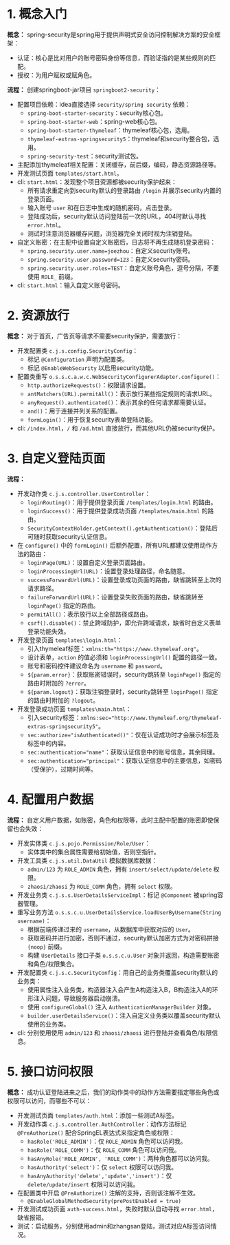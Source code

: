 # 1. 概念入门

**概念：** spring-security是spring用于提供声明式安全访问控制解决方案的安全框架：
- 认证：核心是比对用户的账号密码身份等信息，而验证指的是某些规则的匹配。
- 授权：为用户赋权或赋角色。

**流程：** 创建springboot-jar项目 `springboot2-security`：
- 配置项目依赖：idea直接选择 `security/spring security` 依赖：
    - `spring-boot-starter-security`：security核心包。
    - `spring-boot-starter-web`：spring-web核心包。
    - `spring-boot-starter-thymeleaf`：thymeleaf核心包，选用。
    - `thymeleaf-extras-springsecurity5`：thymeleaf和security整合包，选用。
    - `spring-security-test`：security测试包。
- 主配添加thymeleaf相关配置：关闭缓存，前后缀，编码，静态资源路径等。
- 开发测试页面 `templates/start.html`。
- cli: `start.html`：发现整个项目资源都被security保护起来：
    - 所有请求重定向到security默认的登录路由 `/login` 并展示security内置的登录页面。
    - 输入账号 `user` 和在日志中生成的随机密码，点击登录。
    - 登陆成功后，security默认访问登陆前一次的URL，404时默认寻找 `error.html`。
    - 测试时注意浏览器缓存问题，浏览器完全关闭时视为注销登陆。
- 自定义账密：在主配中设置自定义账密后，日志将不再生成随机登录密码：
    - `spring.security.user.name=joezhou`：自定义security账号。
    - `spring.security.user.password=123`：自定义security密码。
    - `spring.security.user.roles=TEST`：自定义账号角色，逗号分隔，不要使用 `ROLE_` 前缀。
- cli: `start.html`：输入自定义账号密码。

# 2. 资源放行

**概念：** 对于首页，广告页等请求不需要security保护，需要放行：
- 开发配置类 `c.j.s.config.SecurityConfig`：
    - 标记 `@Configuration` 声明为配置类。
    - 标记 `@EnableWebSecurity` 以启用security功能。
- 配置类重写 `o.s.s.c.a.w.c.WebSecurityConfigurerAdapter.configure()`：
    - `http.authorizeRequests()`：权限请求设置。
    - `antMatchers(URL).permitAll()`：表示放行某些指定规则的请求URL。
    - `anyRequest().authenticated()`：表示其余的任何请求都需要认证。
    - `and()`：用于连接并列关系的配置。
    - `formLogin()`：用于恢复security表单登陆功能。
- cli: `/index.html`，`/` 和 `/ad.html` 直接放行，而其他URL仍被security保护。

# 3. 自定义登陆页面

**流程：** 
- 开发动作类 `c.j.s.controller.UserController`：
    - `loginRouting()`：用于提供登录页面 `/templates/login.html` 的路由。
    - `loginSuccess()`：用于提供登录成功页面 `/templates/main.html` 的路由。
    - `SecurityContextHolder.getContext().getAuthentication()`：登陆后可随时获取security认证信息。
- 在 `configure()` 中的 `formLogin()` 后额外配置，所有URL都建议使用动作方法的路由：
    - `loginPage(URL)`：设置自定义登录页面路由。
    - `loginProcessingUrl(URL)`：设置登录处理路径，命名随意。
    - `successForwardUrl(URL)`：设置登录成功页面的路由，缺省跳转至上次的请求路径。
    - `failureForwardUrl(URL)`：设置登录失败页面的路由，缺省跳转至 `loginPage()` 指定的路由。
    - `permitAll()`：表示放行以上全部路径或路由。
    - `csrf().disable()`：禁止跨域防护，即允许跨域请求，缺省时自定义表单登录功能失效。
- 开发登录页面 `templates\login.html`：
    - 引入thymeleaf标签：`xmlns:th="https://www.thymeleaf.org"`。
    - 设计表单，`action` 的值必须和 `loginProcessingUrl()` 配置的路径一致。
    - 账号和密码控件建议命名为 `username` 和 `password`。
    - `${param.error}`：获取账密错误时，security跳转至 `loginPage()` 指定的路由时附加的 `?error`。
    - `${param.logout}`：获取注销登录时，security跳转至 `loginPage()` 指定的路由时附加的 `?logout`。
- 开发登录成功页面 `templates\main.html`：
    - 引入security标签：`xmlns:sec="http://www.thymeleaf.org/thymeleaf-extras-springsecurity5"`。
    - `sec:authorize="isAuthenticated()"`：仅在认证成功时才会展示标签及标签中的内容。
    - `sec:authentication="name"`：获取认证信息中的账号信息，其余同理。
    - `sec:authentication="principal"`：获取认证信息中的主要信息，如密码（受保护），过期时间等。
    

# 4. 配置用户数据

**流程：** 自定义用户数据，如账密，角色和权限等，此时主配中配置的账密即使保留也会失效：
- 开发实体类 `c.j.s.pojo.Permission/Role/User`：
    - 实体类中的集合属性需要给初始值，否则空指针。
- 开发工具类 `c.j.s.util.DataUtil` 模拟数据库数据：
    - `admin/123` 为 `ROLE_ADMIN` 角色，拥有 `insert/select/update/delete` 权限。
    - `zhaosi/zhaosi` 为 `ROLE_COMM` 角色，拥有 `select` 权限。
- 开发业务类 `c.j.s.s.UserDetailsServiceImpl`：标记 `@Component` 被spring容器管理。
- 重写业务方法 `o.s.s.c.u.UserDetailsService.loadUserByUsername(String username)`：
    - 根据前端传递过来的 `username`，从数据库中获取对应的 `User`。
    - 获取密码并进行加密，否则不通过，security默认加密方式为对密码拼接 `{noop}` 前缀。
    - 构建 `UserDetails` 接口子类 `o.s.s.c.u.User` 对象并返回，构造需要账密和角色/权限集合。
- 开发配置类 `c.j.s.c.SecurityConfig`：用自己的业务类覆盖security默认的业务类：
    - 使用属性注入业务类，构造器注入会产生A构造注入B，B构造注入A的环形注入问题，导致服务器启动崩溃。
    - 使用 `configureGlobal()` 注入 `AuthenticationManagerBuilder` 对象。
    - `builder.userDetailsService()`：注入自定义业务类以覆盖security默认使用的业务类。
- cli: 分别使用使用 `admin/123` 和 `zhaosi/zhaosi` 进行登陆并查看角色/权限信息。

# 5. 接口访问权限

**概念：** 成功认证登陆进来之后，我们的动作类中的动作方法需要指定哪些角色或权限可以访问，而哪些不可以：
- 开发测试页面 `templates/auth.html`：添加一些测试A标签。
- 开发动作类 `c.j.s.controller.AuthController`：动作方法标记 `@PreAuthorize()` 配合SpringEL表达式来指定角色或权限：
    - `hasRole('ROLE_ADMIN')`：仅 `ROLE_ADMIN` 角色可以访问我。
    - `hasRole('ROLE_COMM')`：仅 `ROLE_COMM` 角色可以访问我。
    - `hasAnyRole('ROLE_ADMIN', 'ROLE_COMM')`：两种角色都可以访问我。
    - `hasAuthority('select')`：仅 `select` 权限可以访问我。
    - `hasAnyAuthority('delete','update','insert')`：仅 `delete/update/insert` 权限可以访问我。
- 在配置类中开启 `@PreAuthorize()` 注解的支持，否则该注解不生效。
    - `@EnableGlobalMethodSecurity(prePostEnabled = true)`
- 开发测试成功页面 `auth-success.html`，失败时默认自动寻找 `error.html`，缺省报错。
- 测试：启动服务，分别使用admin和zhangsan登陆，测试对应A标签访问情况。
